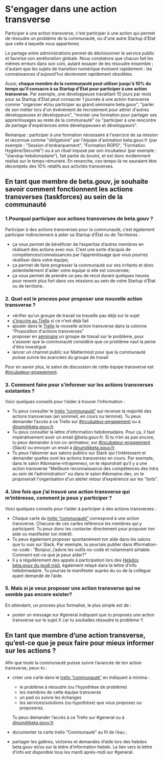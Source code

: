 # S'engager dans une action transverse

Participer à une action transverse, c'est participer à une action qui permet de résoudre un problème de la communauté, ou d'une autre Startup d'Etat que celle à laquelle vous appartenez.

Le partage entre administrations permet de décloisonner le service public et favorise son amélioration globale. Nous constatons que chacun fait les mêmes erreurs dans son coin, autant essayer de les résoudre ensemble ; d'autant que les sujets de transition numérique évoluent rapidement : les connaissances d'aujourd'hui deviennent rapidement obsolètes.

Aussi, **chaque membre de la communauté peut utiliser jusqu'à 10% du temps qu'il consacre à sa Startup d'État pour participer à une action transverse**. Par exemple, une développeuse travaillant 10 jours par mois pour sa Startup d'Etat peut consacrer 1 journée à une action transverse comme "organiser et/ou participer au grand séminaire beta.gouv", "parler de son métier lors d'un événément de recrutement pour attirer d'autres développeuses et développeurs", "monter une formation pour partager ses apprentissages au reste de la communauté" ou "participer à une rencontre de partage d'expériences entre développeuses et développeurs".

Remarque : participer à une formation nécessaire à l'exercice de sa mission et reconnue comme "obligatoire" par l'équipe d'animation beta.gouv.fr \(par exemple : "Session d'embarquement", "Formation RGPD", "Formation Hygiène/Sécurité"\) ou à un rituel imposé par son incubateur \(par exemple : "standup hebdomadaire"\), fait partie du boulot, et est donc évidemment réalisé sur le temps rémunéré. En revanche, ces temps-là ne sauraient être décomptés des 10% relatifs aux activités transverses.

## En tant que membre de beta.gouv, je souhaite savoir comment fonctionnent les actions transverses \(taskforces\) au sein de la communauté <a id="En-tant-que-membre-de-b&#xEA;ta-souhaitant-savoir-comment-fonctionne-les-actions-transverses"></a>

### 1.Pourquoi participer aux actions transverses de beta.gouv ? <a id="1-Est-ce-que-j&#x2019;ai-le-droit-de-proposer-ou-de-participer-aux-actions-transverses-de-betagouv-"></a>

Participer à des actions transverses pour la communauté, c’est également participer indirectement à aider sa Startup d’État ou de Territoires :

* ça vous permet de bénéficier de l’expertise d’autres membres en réalisant des actions avec eux. C’est une sorte d’acquis de compétences/connaissances par l’apprentissage que vous pourrez réutiliser dans votre équipe;
* ça permet de faire progresser la communauté sur ses irritants et donc potentiellement d'aider votre équipe si elle est concernée;
* ça vous permet de prendre un peu de recul durant quelques heures pour revenir plus fort dans vos missions au sein de votre Startup d’État ou de territoire.

### 2. Quel est le process pour proposer une nouvelle action transverse ? <a id="2-Quel-est-le-process"></a>

* vérifier qu'un groupe de travail ne travaille pas déjà sur le sujet
* [s'inscrire au Trello](https://trello.com/invite/b/VfWw2XPM/cf3951b70032c18fa9d6075c1eb7295f/betagouvfr-communaut%C3%A9) si ce n'est déjà fait
* ajouter dans le [Trello](https://trello.com/b/VfWw2XPM/betagouvfr-communaut%C3%A9) la nouvelle action transverse dans la colonne "Proposition d'actions transverses"
* proposer en [séminaire](https://doc.incubateur.net/communaute/travailler-a-beta-gouv/actions-transverses/rituels/seminaire) un groupe de travail sur le problème, pour s'assurer que la communauté considère que ce problème vaut la peine d'être investigué
* lancer un channel public sur Mattermost pour que la communauté puisse suivre les avancées du groupe de travail

Pour en savoir plus, le salon de discussion de cette équipe transverse est [\#incubateur-engagement](https://startups-detat.slack.com/archives/CUDHRRC1Z).

### 3. Comment faire pour s’informer sur les actions transverses existantes ? <a id="3-Comment-faire-pour-s&#x2019;informer-sur-les-actions-transverses-existantes-"></a>

Voici quelques conseils pour t’aider à trouver l’information :

* Tu peux consulter le [trello “communauté”](https://trello.com/b/VfWw2XPM/betagouvfr-communaut%C3%A9) qui recense la majorité des actions transverses \(en sommeil, en cours ou terminé\). Tu peux demander l’accès à ce Trello sur [\#incubateur-engagement](https://startups-detat.slack.com/archives/CUDHRRC1Z) ou à [dinum@beta.gouv.fr](mailto:dinum@beta.gouv.fr).
* Tu peux consulter la lettre d’information hebdomadaire. Pour ça, il faut impérativement avoir un email @beta.gouv.fr. Si tu n’en as pas encore, tu peux demander à ton co-animateur, sur [\#incubateur-engagement](https://startups-detat.slack.com/archives/CUDHRRC1Z) \(Slack\) ou envoyer un email à [dinum@beta.gouv.fr](mailto:dinum@beta.gouv.fr).
* Tu peux t’abonner aux salons publics sur Slack qui t’intéressent et demander quelles sont les actions transverses en cours. Par exemple, dans le salon \#domaine-intrapreneur, on te répondrait qu’il y a une action transverse “Meilleure reconnaissance des compétences des intra au sein de l’administration” ou dans le salon \#domaine-dev, on te proposerait l'organisation d'un atelier retour d'expérience sur les "bots".

### 4. Une fois que j’ai trouvé une action transverse qui m’intéresse, comment je peux y participer ? <a id="4-Une-fois-que-j&#x2019;ai-trouv&#xE9;-une-action-transverse-qui-m&#x2019;int&#xE9;resse-comment-je-peux-y-participer-"></a>

Voici quelques conseils pour t’aider à participer à des actions transverses :

* Chaque carte du [trello “communauté”](https://trello.com/b/VfWw2XPM/betagouvfr-communaut%C3%A9) correspond à une action transverse. Chacune de ces cartes référence les membres qui y participent. Tu peux donc les contacter directement pour proposer ton aide ou manifester ton intérêt.
* Tu peux également proposer spontanément ton aide dans les salons que tu suis sur Slack. Par exemple, tu pourrais publier dans \#formation-no-code : “Bonjour, j’adore les outils no-code et notamment airtable. Comment est-ce que je peux aider?”
* Il y a régulièrement des appels à participation lors des [Hebdos beta.gouv du jeudi midi](../rituels/standup.md), également relayé dans la lettre d’info hebdomadaire. Tu pourras te manifester auprès du ou de la collègue ayant demandé de l’aide.

### 5. Mais si je veux proposer une action transverse qui ne semble pas encore exister? <a id="5-Mais-si-je-veux-proposer-une-action-transverse-qui-ne-semble-pas-encore-exister"></a>

En attendant, un process plus formalisé, le plus simple est de :

* poster un message sur \#general indiquant que tu proposes une action transverse sur le sujet X car tu souhaites résoudre le problème Y.

## En tant que membre d’une action transverse, qu’est-ce que je peux faire pour mieux informer sur les actions  ? <a id="En-tant-que-membre-d&#x2019;une-action-transverse-qu&#x2019;est-ce-que-je-peux-faire-pour-mieux-informer-sur-nos-actions-"></a>

Afin que toute la communauté puisse suivre l’avancée de ton action transverse, peux-tu :

* créer une carte dans le [trello “communauté”](https://trello.com/b/VfWw2XPM/betagouvfr-communaut%C3%A9) en indiquant à minima :

  * le problème à résoudre \(ou l’hypothèse de problème\)
  * les membres de cette équipe transverse
  * un pad où suivre les échanges
  * les services/solutions \(ou hypothèse\) que vous proposez ou proposerez.

  Tu peux demander l’accès à ce Trello sur \#general ou à [dinum@beta.gouv.fr](mailto:dinum@beta.gouv.fr).

* documenter ta carte trello “Communauté” au fil de l’eau ;
* partager les galères, victoires et demandes d’aide lors des hebdos beta.gouv et/ou sur la lettre d’information hebdo. Le lien vers la lettre d’info est disponible tous les mardi après-midi sur \#general.

